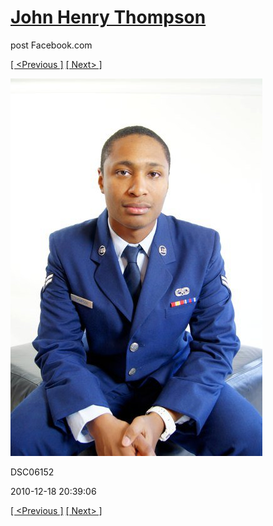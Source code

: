 # [John Henry Thompson](../README.md)
post Facebook.com

[[ <Previous ]](2010-12-18-34.md) [[ Next> ]](2010-12-18-36.md)

[![](../media/2010-12-18/Fam-2010-DSC06152.jpg)](../README.md)

DSC06152

2010-12-18 20:39:06

[[ <Previous ]](2010-12-18-34.md) [[ Next> ]](2010-12-18-36.md)